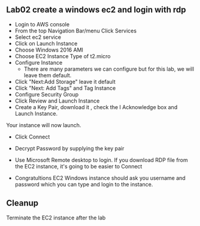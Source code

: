 ## Lab02 create a windows ec2 and login with rdp

- Login to AWS console 
- From the top Navigation Bar/menu Click Services 
- Select ec2 service
- Click on Launch Instance
- Choose Windows 2016 AMI 
- Choose EC2 Instance Type of t2.micro
- Configure Instance
  - There are many parameters  we can configure  but for this lab, we will leave them default. 
- Click "Next:Add Storage" leave it default
- Click "Next: Add Tags" and Tag Instance
- Configure Security Group
- Click Review and Launch Instance
- Create a Key Pair, download it  , check the I Acknowledge box and Launch Instance.

Your instance will now launch. 

- Click Connect
- Decrypt Password by supplying the key pair
- Use Microsoft Remote desktop to login. If you download RDP file from the EC2 instance, it's going to be easier to Connect

- Congratultions EC2 Windows instance should ask you username and password which you can type and login to the instance. 



## Cleanup
Terminate the EC2 instance after the lab

